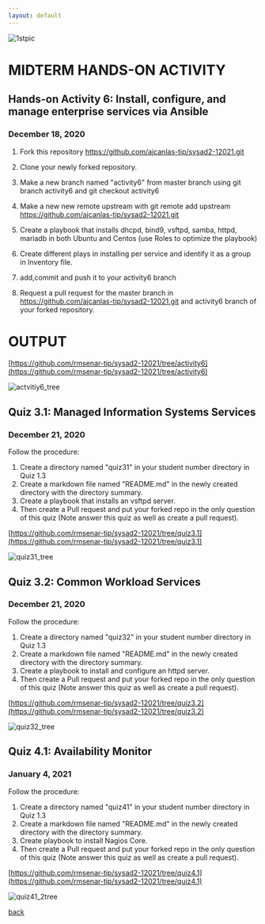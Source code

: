 ```yaml
---
layout: default
---
```



![1stpic](https://user-images.githubusercontent.com/75377706/104594832-ad7dd280-56ac-11eb-8dba-16a7f428d5d2.PNG)


# MIDTERM HANDS-ON ACTIVITY


## Hands-on Activity 6: Install, configure, and manage enterprise services via Ansible

### December 18, 2020


1. Fork this repository https://github.com/ajcanlas-tip/sysad2-12021.git

2. Clone your newly forked repository. 

3. Make a new branch named "activity6" from master branch using git branch activity6 and git checkout activity6

4. Make a new new remote upstream with git remote add upstream https://github.com/ajcanlas-tip/sysad2-12021.git

5. Create a playbook that installs dhcpd, bind9, vsftpd, samba, httpd, mariadb in both Ubuntu and Centos (use Roles to optimize the playbook)

6. Create different plays in installing per service and identify it as a group in Inventory file.

7. add,commit and push it to your activity6 branch

8. Request a pull request for the master branch in https://github.com/ajcanlas-tip/sysad2-12021.git  and activity6 branch of your forked repository.


# OUTPUT

[https://github.com/rmsenar-tip/sysad2-12021/tree/activity6](https://github.com/rmsenar-tip/sysad2-12021/tree/activity6)

![actvitiy6_tree](https://user-images.githubusercontent.com/75377706/104690432-6260cf80-573f-11eb-8aef-5157dfa04093.PNG)


## Quiz 3.1: Managed Information Systems Services

### December 21, 2020


Follow the procedure:

1. Create a directory named "quiz31" in your student number directory in Quiz 1.3
2. Create a markdown file named "README.md" in the newly created directory with the directory summary.
3. Create a playbook that installs an vsftpd server.
4. Then create a Pull request and put your forked repo in the only question of this quiz (Note answer this quiz as well as create a pull request).

[https://github.com/rmsenar-tip/sysad2-12021/tree/quiz3.1](https://github.com/rmsenar-tip/sysad2-12021/tree/quiz3.1)

![quiz31_tree](https://user-images.githubusercontent.com/75377706/104691367-0e56ea80-5741-11eb-9690-d1a9ad05c976.PNG)


## Quiz 3.2: Common Workload Services

### December 21, 2020


Follow the procedure:

1. Create a directory named "quiz32" in your student number directory in Quiz 1.3
2. Create a markdown file named "README.md" in the newly created directory with the directory summary.
3. Create a playbook to install and configure an httpd server.
4. Then create a Pull request and put your forked repo in the only question of this quiz (Note answer this quiz as well as create a pull request).

[https://github.com/rmsenar-tip/sysad2-12021/tree/quiz3.2](https://github.com/rmsenar-tip/sysad2-12021/tree/quiz3.2)

![quiz32_tree](https://user-images.githubusercontent.com/75377706/104691711-b967a400-5741-11eb-9049-9210d2e0c7de.PNG)


## Quiz 4.1: Availability Monitor


### January 4, 2021


Follow the procedure:

1. Create a directory named "quiz41" in your student number directory in Quiz 1.3
2. Create a markdown file named "README.md" in the newly created directory with the directory summary.
3. Create playbook to install Nagios Core.
4. Then create a Pull request and put your forked repo in the only question of this quiz (Note answer this quiz as well as create a pull request).

[https://github.com/rmsenar-tip/sysad2-12021/tree/quiz4.1](https://github.com/rmsenar-tip/sysad2-12021/tree/quiz4.1)

![quiz41_2tree](https://user-images.githubusercontent.com/75377706/104692576-30516c80-5743-11eb-8e3e-6a6820490de5.PNG)


[back](e./)
